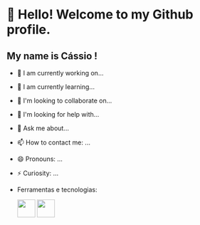 # 👋 Hello! Welcome to my Github profile.
## My name is Cássio !


- 🔭 I am currently working on...
- 🌱 I am currently learning...
- 👯 I'm looking to collaborate on...
- 🤔 I'm looking for help with...
- 💬 Ask me about...
- 📫 How to contact me: ...
- 😄 Pronouns: ...
- ⚡ Curiosity: ...
- Ferramentas e tecnologias:



  <img src="https://cdn.jsdelivr.net/gh/devicons/devicon/icons/python/python-original-wordmark.svg" width="40" height="40"/>
  <img src="https://cdn.jsdelivr.net/gh/devicons/devicon/icons/git/git-original.svg" width="40" height="40"/>

